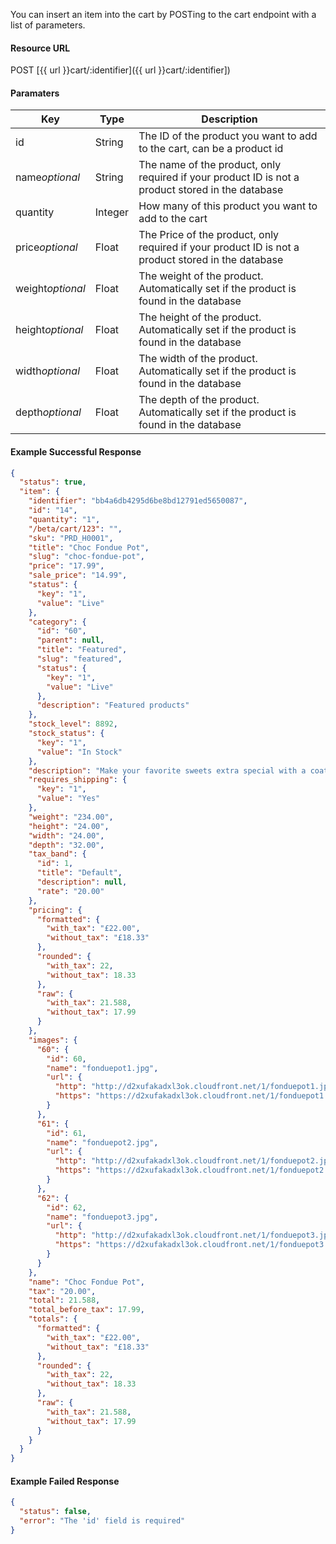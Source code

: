 <!--
@title POST cart/:identifier
@author Moltin Ltd
@description Insert an item into the cart

@sidebar 1
@family Cart
@rate No
@auth Yes
@format JSON
@http POST
@version beta
-->

You can insert an item into the cart by POSTing to the cart endpoint with a list of parameters.


#### Resource URL
POST [{{ url }}cart/:identifier]({{ url }}cart/:identifier])


#### Paramaters
Key | Type | Description
--- | ---- | -----------
id | String | The ID of the product you want to add to the cart, can be a product id
name*optional* | String | The name of the product, only required if your product ID is not a product stored in the database
quantity | Integer | How many of this product you want to add to the cart
price*optional* | Float | The Price of the product, only required if your product ID is not a product stored in the database
weight*optional* | Float | The weight of the product. Automatically set if the product is found in the database
height*optional* | Float | The height of the product. Automatically set if the product is found in the database
width*optional* | Float | The width of the product. Automatically set if the product is found in the database
depth*optional* | Float | The depth of the product. Automatically set if the product is found in the database

<!--code-->
#### Example Successful Response
``` json
{
  "status": true,
  "item": {
    "identifier": "bb4a6db4295d6be8bd12791ed5650087",
    "id": "14",
    "quantity": "1",
    "/beta/cart/123": "",
    "sku": "PRD_H0001",
    "title": "Choc Fondue Pot",
    "slug": "choc-fondue-pot",
    "price": "17.99",
    "sale_price": "14.99",
    "status": {
      "key": "1",
      "value": "Live"
    },
    "category": {
      "id": "60",
      "parent": null,
      "title": "Featured",
      "slug": "featured",
      "status": {
        "key": "1",
        "value": "Live"
      },
      "description": "Featured products"
    },
    "stock_level": 8892,
    "stock_status": {
      "key": "1",
      "value": "In Stock"
    },
    "description": "Make your favorite sweets extra special with a coating of freshly melted Chocolate! This chocolate Fondue set makes dessert a fun shared experience, perfect for a romantic meal or for celebrations with friends and family. Always a great gift idea for the chocoholic in your life!",
    "requires_shipping": {
      "key": "1",
      "value": "Yes"
    },
    "weight": "234.00",
    "height": "24.00",
    "width": "24.00",
    "depth": "32.00",
    "tax_band": {
      "id": 1,
      "title": "Default",
      "description": null,
      "rate": "20.00"
    },
    "pricing": {
      "formatted": {
        "with_tax": "£22.00",
        "without_tax": "£18.33"
      },
      "rounded": {
        "with_tax": 22,
        "without_tax": 18.33
      },
      "raw": {
        "with_tax": 21.588,
        "without_tax": 17.99
      }
    },
    "images": {
      "60": {
        "id": 60,
        "name": "fonduepot1.jpg",
        "url": {
          "http": "http://d2xufakadxl3ok.cloudfront.net/1/fonduepot1.jpg",
          "https": "https://d2xufakadxl3ok.cloudfront.net/1/fonduepot1.jpg"
        }
      },
      "61": {
        "id": 61,
        "name": "fonduepot2.jpg",
        "url": {
          "http": "http://d2xufakadxl3ok.cloudfront.net/1/fonduepot2.jpg",
          "https": "https://d2xufakadxl3ok.cloudfront.net/1/fonduepot2.jpg"
        }
      },
      "62": {
        "id": 62,
        "name": "fonduepot3.jpg",
        "url": {
          "http": "http://d2xufakadxl3ok.cloudfront.net/1/fonduepot3.jpg",
          "https": "https://d2xufakadxl3ok.cloudfront.net/1/fonduepot3.jpg"
        }
      }
    },
    "name": "Choc Fondue Pot",
    "tax": "20.00",
    "total": 21.588,
    "total_before_tax": 17.99,
    "totals": {
      "formatted": {
        "with_tax": "£22.00",
        "without_tax": "£18.33"
      },
      "rounded": {
        "with_tax": 22,
        "without_tax": 18.33
      },
      "raw": {
        "with_tax": 21.588,
        "without_tax": 17.99
      }
    }
  }
}
```

#### Example Failed Response
``` json
{
  "status": false,
  "error": "The 'id' field is required"
}
```
<!--/code-->
